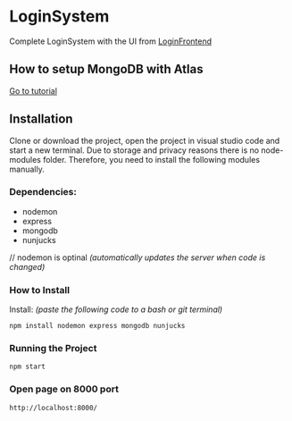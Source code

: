 # LoginSystem

Complete LoginSystem with the UI from [LoginFrontend](https://github.com/FireNick44/LoginFrontend)


## How to setup MongoDB with Atlas

[Go to tutorial](https://www.mongodb.com/developer/quickstart/node-crud-tutorial/?_ga=2.97668826.438107056.1653379753-194282987.1653379753#setup)

## Installation

Clone or download the project, open the project in visual studio code and start a new terminal. Due to storage and privacy reasons there is no node-modules folder. Therefore, you need to install the following modules manually.

### Dependencies:

 - nodemon
 - express
 - mongodb
 - nunjucks

// nodemon is optinal _(automatically updates the server when code is changed)_

### How to Install

Install: _(paste the following code to a bash or git terminal)_

```
npm install nodemon express mongodb nunjucks
```

### Running the Project

```
npm start
```

### Open page on 8000 port
```
http://localhost:8000/
```
